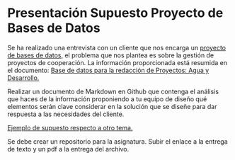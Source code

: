 # Presentación Supuesto Proyecto de Bases de Datos

Se ha realizado una entrevista con un cliente que nos encarga un [proyecto de bases de datos,](https://docs.google.com/presentation/d/0B_hpun14j33xWGJseVVVTkRMQnc/edit?usp=sharing&ouid=117419312642390311944&resourcekey=0-DoJaVX2UIh8ABNDkYbk7nw&rtpof=true&sd=true) el problema que nos plantea es sobre la gestión de proyectos de cooperación. La información proporcionada está resumida en el documento: [Base de datos para la redacción de Proyectos: Agua y Desarrollo.](https://wpd.ugr.es/~lids/wordpress/?page_id=434)

Realizar un documento de Markdown en Github que contenga el análisis que haces de la información proponiendo a tu equipo de diseño qué elementos serán clave considerar en la solución que se diseñe para dar respuesta a las necesidades del cliente.

[Ejemplo de supuesto respecto a otro tema.](https://docs.google.com/document/d/1_qSmKyloDa9pJjucR9KELWOBicrchxR8wOBQ_T2Eu0E/edit?usp=sharing)

Se debe crear un repositorio para la asignatura. Subir el enlace a la entrega de texto y un pdf a la entrega del archivo.
